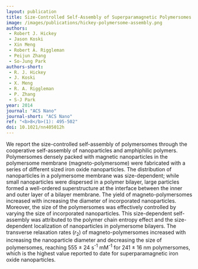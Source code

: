 ```yaml
---
layout: publication
title: Size-Controlled Self-Assembly of Superparamagnetic Polymersomes
image: /images/publications/hickey-polymersome-assembly.png
authors:
 - Robert J. Hickey
 - Jason Koski
 - Xin Meng
 - Robert A. Riggleman
 - Peijun Zhang
 - So-Jung Park
authors-short:
 - R. J. Hickey
 - J. Koski
 - X. Meng
 - R. A. Riggleman
 - P. Zhang
 - S-J Park
year: 2014
journal: "ACS Nano"
journal-short: "ACS Nano"
ref: "<b>8</b>(1): 495-502"
doi: 10.1021/nn405012h
---
```


We report the size-controlled self-assembly of polymersomes through the cooperative self-assembly of nanoparticles and amphiphilic polymers. Polymersomes densely packed with magnetic nanoparticles in the polymersome membrane (magneto-polymersome) were fabricated with a series of different sized iron oxide nanoparticles. The distribution of nanoparticles in a polymersome membrane was size-dependent; while small nanoparticles were dispersed in a polymer bilayer, large particles formed a well-ordered superstructure at the interface between the inner and outer layer of a bilayer membrane. The yield of magneto-polymersomes increased with increasing the diameter of incorporated nanoparticles. Moreover, the size of the polymersomes was effectively controlled by varying the size of incorporated nanoparticles. This size-dependent self-assembly was attributed to the polymer chain entropy effect and the size-dependent localization of nanoparticles in polymersome bilayers. The transverse relaxation rates (*r*<sub>2</sub>) of magneto-polymersomes increased with increasing the nanoparticle diameter and decreasing the size of polymersomes, reaching 555 ± 24 s<sup>-1</sup> mM<sup>-1</sup> for 241 ± 16 nm polymersomes, which is the highest value reported to date for superparamagnetic iron oxide nanoparticles.
